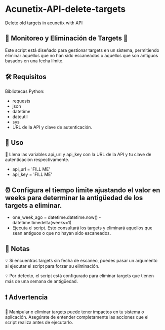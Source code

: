 # Acunetix-API-delete-targets
Delete old targets in acunetix with API 


## 🎯 Monitoreo y Eliminación de Targets 🧹
Este script está diseñado para gestionar targets en un sistema, permitiendo eliminar aquellos que no han sido escaneados o aquellos que son antiguos basados en una fecha límite.

## 🛠️ Requisitos
Bibliotecas Python:
- requests
- json
- datetime
- dateutil
- sys
- URL de la API y clave de autenticación.
## 🚀 Uso
📌 Llena las variables api_url y api_key con la URL de la API y tu clave de autenticación respectivamente.

- api_url = 'FILL ME'
- api_key = 'FILL ME'

##  ⏰ Configura el tiempo límite ajustando el valor en weeks para determinar la antigüedad de los targets a eliminar.

- one_week_ago = datetime.datetime.now() - datetime.timedelta(weeks=1)
- Ejecuta el script. Esto consultará los targets y eliminará aquellos que sean antiguos o que no hayan sido escaneados.

## 📝 Notas
💡 Si encuentras targets sin fecha de escaneo, puedes pasar un argumento al ejecutar el script para forzar su eliminación.

💡 Por defecto, el script está configurado para eliminar targets que tienen más de una semana de antigüedad.

##  ❗ Advertencia
🚫 Manipular o eliminar targets puede tener impactos en tu sistema o aplicación. Asegúrate de entender completamente las acciones que el script realiza antes de ejecutarlo.



